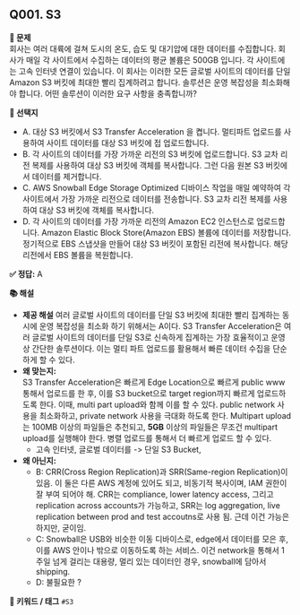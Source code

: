 ## Q001. S3

**📄 문제**  
회사는 여러 대륙에 걸쳐 도시의 온도, 습도 및 대기압에 대한 데이터를 수집합니다. 
회사가 매일 각 사이트에서 수집하는 데이터의 평균 볼륨은 500GB 입니다. 각 사이트에는 고속 인터넷 연결이 있습니다. 
이 회사는 이러한 모든 글로벌 사이트의 데이터를 단일 Amazon S3 버킷에 최대한 빨리 집계하려고 합니다. 솔루션은 운영 복잡성을 최소화해야 합니다. 
어떤 솔루션이 이러한 요구 사항을 충족합니까? 

**📝 선택지**
- A. 대상 S3 버킷에서 S3 Transfer Acceleration 을 켭니다. 멀티파트 업로드를 사용하여 사이트 데이터를 대상 S3 버킷에 접 업로드합니다. 
- B. 각 사이트의 데이터를 가장 가까운 리전의 S3 버킷에 업로드합니다. S3 교차 리전 복제를 사용하여 대상 S3 버킷에 객체를 복사합니다. 그런 다음 원본 S3 버킷에서 데이터를 제거합니다. 
- C. AWS Snowball Edge Storage Optimized 디바이스 작업을 매일 예약하여 각 사이트에서 가장 가까운 리전으로 데이터를 전송합니다. S3 교차 리전 복제를 사용하여 대상 S3 버킷에 객체를 복사합니다.
- D. 각 사이트의 데이터를 가장 가까운 리전의 Amazon EC2 인스턴스로 업로드합니다. Amazon Elastic Block Store(Amazon EBS) 볼륨에 데이터를 저장합니다. 정기적으로 EBS 스냅샷을 만들어 대상 S3 버킷이 포함된 리전에 복사합니다. 해당 리전에서 EBS 볼륨을 복원합니다. 

**✅ 정답:** A 

**📚 해설**
- **제공 해설**
여러 글로벌 사이트의 데이터를 단일 S3 버킷에 최대한 빨리 집계하는 동시에 운영 복잡성을 최소화 하기 위해서는 A이다. S3 Transfer Acceleration은 여러 글로벌 사이트의 데이터를 단일 S3로 신속하게 집계하는 가장 효율적이고 운영상 간단한 솔루션이다. 이는 멀티 파트 업로드를 활용해서 빠른 데이터 수집을 단순하게 할 수 있다. 
- **왜 맞는지:**  
  S3 Transfer Acceleration은 빠르게 Edge Location으로 빠르게 public www통해서 업로드를 한 후, 이를 S3 bucket으로 target region까지 빠르게 업로드하도록 한다. 이때, multi part upload와 함께 이를 할 수 있다. public network 사용을 최소화하고, private network 사용을 극대화 하도록 한다. Multipart upload는 100MB 이상의 파일들은 추천되고, **5GB** 이상의 파일들은 무조건 multipart upload를 실행해야 한다. 병렬 업로드를 통해서 더 빠르게 업로드 할 수 있다. 
  - 고속 인터넷, 글로벌 데이터를 -> 단일 S3 Bucket, 
- **왜 아닌지:**  
  - B: CRR(Cross Region Replication)과 SRR(Same-region Replication)이 있음. 이 둘은 다른 AWS 계정에 있어도 되고, 비동기적 복사이며, IAM 권한이 잘 부여 되어야 해.
  CRR는 compliance, lower latency access, 그리고 replication across accounts가 가능하고, SRR는 log aggregation, live replication between prod and test accoutns로 사용 됨. 근데 이건 가능은 하지만, 굳이임. 
  - C: Snowball은 USB와 비슷한 이동 디바이스로, edge에서 데이터를 모은 후, 이를 AWS 안이나 밖으로 이동하도록 하는 서비스. 이건 network을 통해서 1주일 넘게 걸리는 대용량, 멀리 있는 데이터인 경우, snowball에 담아서 shipping. 
  - D: 불필요한 ? 

**🔑 키워드 / 태그**
`#S3`
